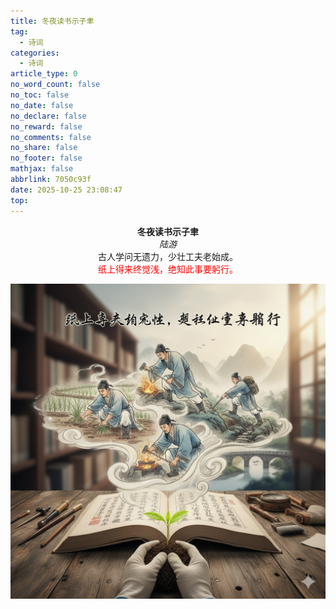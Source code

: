 ```yaml
---
title: 冬夜读书示子聿
tag:
  - 诗词
categories:
  - 诗词
article_type: 0
no_word_count: false
no_toc: false
no_date: false
no_declare: false
no_reward: false
no_comments: false
no_share: false
no_footer: false
mathjax: false
abbrlink: 7050c93f
date: 2025-10-25 23:08:47
top:
---
```





<span style="display:block;text-align:center;"><b>冬夜读书示子聿</b></span>
<span style="display:block;text-align:center;font-style: italic;"><i>陆游</i></span>
<span style="display:block;text-align:center;">古人学问无遗力，少壮工夫老始成。</span>
<span style="display:block;text-align:center;color: red;">纸上得来终觉浅，绝知此事要躬行。</span>


![石灰吟](../image/3buctq3buctq3buc.png)